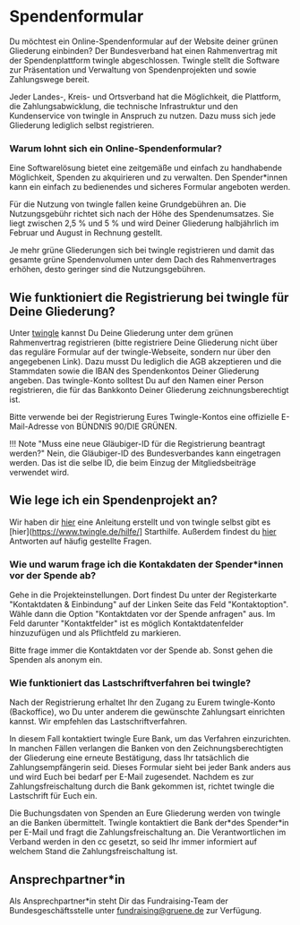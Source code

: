 # Spendenformular

Du möchtest ein Online-Spendenformular auf der Website deiner grünen Gliederung einbinden? Der Bundesverband hat einen Rahmenvertrag mit der Spendenplattform twingle abgeschlossen. Twingle stellt die Software zur Präsentation und Verwaltung von Spendenprojekten und sowie Zahlungswege bereit.

Jeder Landes-, Kreis- und Ortsverband hat die Möglichkeit, die Plattform, die Zahlungsabwicklung, die technische Infrastruktur und den Kundenservice von twingle in Anspruch zu nutzen. Dazu muss sich jede Gliederung lediglich selbst registrieren.

### Warum lohnt sich ein Online-Spendenformular?

Eine Softwarelösung bietet eine zeitgemäße und einfach zu handhabende Möglichkeit, Spenden zu akquirieren und zu verwalten. Den Spender\*innen kann ein einfach zu bedienendes und sicheres Formular angeboten werden.

Für die Nutzung von twingle fallen keine Grundgebühren an. Die Nutzungsgebühr richtet sich nach der Höhe des Spendenumsatzes. Sie liegt zwischen 2,5 % und 5 % und wird Deiner Gliederung halbjährlich im Februar und August in Rechnung gestellt.

Je mehr grüne Gliederungen sich bei twingle registrieren und damit das gesamte grüne Spendenvolumen unter dem Dach des Rahmenvertrages erhöhen, desto geringer sind die Nutzungsgebühren.

## Wie funktioniert die Registrierung bei twingle für Deine Gliederung?

Unter [twingle](https://www.twingle.de/registrierung-gruene/) kannst Du Deine Gliederung unter dem grünen Rahmenvertrag registrieren (bitte registriere Deine Gliederung nicht über das reguläre Formular auf der twingle-Webseite, sondern nur über den angegebenen Link). Dazu musst Du lediglich die AGB akzeptieren und die Stammdaten sowie die IBAN des Spendenkontos Deiner Gliederung angeben. Das twingle-Konto solltest Du auf den Namen einer Person registrieren, die für das Bankkonto Deiner Gliederung zeichnungsberechtigt ist.

Bitte verwende bei der Registrierung Eures Twingle-Kontos eine offizielle E-Mail-Adresse von BÜNDNIS 90/DIE GRÜNEN.

!!! Note "Muss eine neue Gläubiger-ID für die Registrierung beantragt werden?"
    Nein, die Gläubiger-ID des Bundesverbandes kann eingetragen werden. Das ist die selbe ID, die beim Einzug der Mitgliedsbeiträge verwendet wird.

## Wie lege ich ein Spendenprojekt an?
Wir haben dir [hier](https://netz.gruene.de/system/files/wissenswerk/2021/03/twingle_Wie%252Blege%252Bich%252Bein%252BSpendenprojekt%252Ban.pdf) eine Anleitung erstellt und von twingle selbst gibt es [hier](https://www.twingle.de/hilfe/] Starthilfe. Außerdem findest du [hier](https://support.twingle.de/help/de-de) Antworten auf häufig gestellte Fragen.

### Wie und warum frage ich die Kontakdaten der Spender*innen vor der Spende ab?

Gehe in die Projekteinstellungen. Dort findest Du unter der Registerkarte "Kontaktdaten & Einbindung" auf der Linken Seite das Feld "Kontaktoption". Wähle dann die Option "Kontaktdaten vor der Spende anfragen" aus. Im Feld darunter "Kontaktfelder" ist es möglich Kontaktdatenfelder hinzuzufügen und als Pflichtfeld zu markieren.

Bitte frage immer die Kontaktdaten vor der Spende ab. Sonst gehen die Spenden als anonym ein.

### Wie funktioniert das Lastschriftverfahren bei twingle?

Nach der Registrierung erhaltet Ihr den Zugang zu Eurem twingle-Konto (Backoffice), wo Du unter anderem die gewünschte Zahlungsart einrichten kannst. Wir empfehlen das Lastschriftverfahren.

In diesem Fall kontaktiert twingle Eure Bank, um das Verfahren einzurichten. In manchen Fällen verlangen die Banken von den Zeichnungsberechtigten der Gliederung eine erneute Bestätigung, dass Ihr tatsächlich die Zahlungsempfängerin seid. Dieses Formular sieht bei jeder Bank anders aus und wird Euch bei bedarf per E-Mail zugesendet. Nachdem es zur Zahlungsfreischaltung durch die Bank gekommen ist, richtet twingle die Lastschrift für Euch ein.

Die Buchungsdaten von Spenden an Eure Gliederung werden von twingle an die Banken übermittelt. Twingle kontaktiert die Bank der\*des Spender\*in per E-Mail und fragt die Zahlungsfreischaltung an. Die Verantwortlichen im Verband werden in den cc gesetzt, so seid Ihr immer informiert auf welchem Stand die Zahlungsfreischaltung ist.

## Ansprechpartner\*in

Als Ansprechpartner\*in steht Dir das Fundraising-Team der Bundesgeschäftsstelle unter [fundraising@gruene.de](mailto:fundraising@gruene.de) zur Verfügung.
